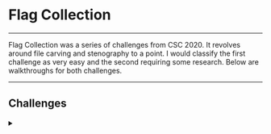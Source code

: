 <H1>Flag Collection</H1>
<hr>

<p></p>
Flag Collection was a series of challenges from CSC 2020. It revolves around file carving and stenography to a point. I would classify the first challenge as very easy and the second requiring some research. Below are walkthroughs for both challenges.
<hr>
<p></p>
<H2>Challenges</H2>
<details>
    <summary></summary>
<p></p>
I recommend you attempt these challenges on your own prior to looking through the walkthrough. Answers are at the end of the walkthroughs.
<p></p>
<details>
    <summary>Challenge 1</summary>
<p></p>
The first challenge we are given is:
<p></p>
Have you seen my flag collection? I could have sworn it was around here
somewhere.
<p></p>
<details>
    <summary>Hint</summary>
<p></p>
File carving is pretty cool.
</details>
<p></p>
<details>
    <summary>Hint</summary>
<p></p>
Foremost is my favourite.
</details>
<p></p>
Challenge File: <a href="https://drive.google.com/file/d/1MRxLoCJQTiKhUys-G_vBCAjkOgz07HKQ/view?usp=sharing" rel="nofollow">Google Drive</a>
<p></p>
<details>
    <summary>Extracting the File</summary>
<p></p>
The file comes compressed as a .7z IOT extract it we first need to ensure we have p7zip installed on our system by using the following command:
<p></p>

```
sudo apt install p7zip
```

<p></p>
Once p7zip is installed we run the following command to extract the challenge file:
<p></p>

```
❯ p7zip -d collection.7z

7-Zip (a) [64] 16.02 : Copyright (c) 1999-2016 Igor Pavlov : 2016-05-21
p7zip Version 16.02 (locale=en_AU.UTF-8,Utf16=on,HugeFiles=on,64 bits,8 CPUs Intel(R) Core(TM) i7-8650U CPU @ 1.90GHz (806EA),ASM,AES-NI)

Scanning the drive for archives:
1 file, 3658662 bytes (3573 KiB)

Extracting archive: collection.7z
--
Path = collection.7z
Type = 7z
Physical Size = 3658662
Headers Size = 138
Method = LZMA2:26
Solid = -
Blocks = 1

Everything is Ok     

Size:       133169152
Compressed: 3658662
```

<p></p>
</details>
<p></p>
<details>
    <summary>Walkthrough</summary>
<p></p>
Now we have a file to work with I always start with determining what type of file it is using the <kbd>file</kbd> command.
<p></p>
> file tests each argument in an attempt to classify it.  There are three sets of tests, performed in this order: filesystem tests, magic tests, and language tests.  The first test that succeeds causes the file type to be printed.
<p></p>

```
file collection.img
```

<p></p>
Whaich returns:
<p></p>

```
❯ file collection.img
collection.img: Linux rev 1.0 ext4 filesystem data, UUID=e1b1a8d2-f026-443c-94f0-6f799837d5ba (needs journal recovery) (extents) (large files) (huge files)
```




</details>
</details>
</details>
